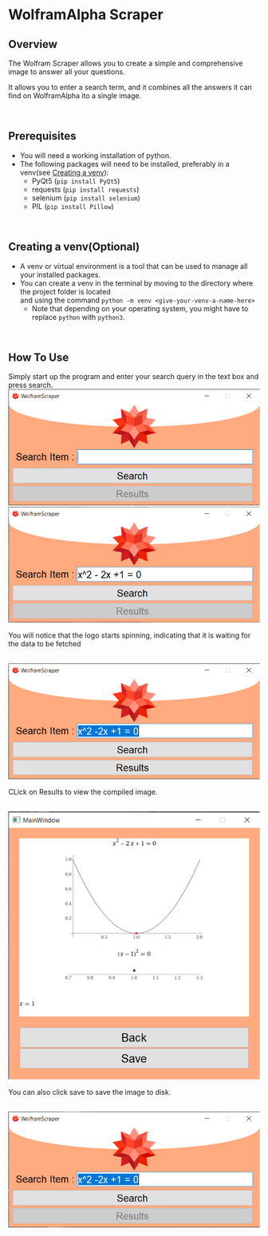 # WolframAlpha Scraper

## Overview

The Wolfram Scraper allows you to create a simple and comprehensive image to answer all your questions.

It allows you to enter a search term, and it combines all the answers it can find on WolframAlpha ito a single image.

<br />

## Prerequisites
- You will need a working installation of python.
- The following packages will need to be installed, preferably in a venv(see [Creating a venv](create-a-venv)):
    - PyQt5 (```pip install PyQt5```)
    - requests (```pip install requests```)
    - selenium (```pip install selenium```)
    - PIL (```pip install Pillow```)
    

<br />

## Creating a venv(Optional)
- A venv or virtual environment is a tool that can be used to manage all your installed packages.
- You can create a venv in the terminal by moving to the directory where the project folder is located  
and using the command ```python -m venv <give-your-venv-a-name-here>```
    - Note that depending on your operating system, you might have to replace ```python``` with ```python3```.

<br />

## How To Use

Simply start up the program and enter your search query in the text box and press search.
<img src="README-assets/pic1.png" /><br />
<img src="README-assets/pic2.png" /><br />
<p>You will notice that the logo starts spinning, indicating that it is waiting for the data to be fetched</p><br />
<img src="README-assets/pic4.png" /><br />
<p>CLick on Results to view the compiled image.</p><br />
<img src="README-assets/pic5.png" /><br />
<p>You can also click save to save the image to disk.</p><br />
<img src="README-assets/pic6.png" />
